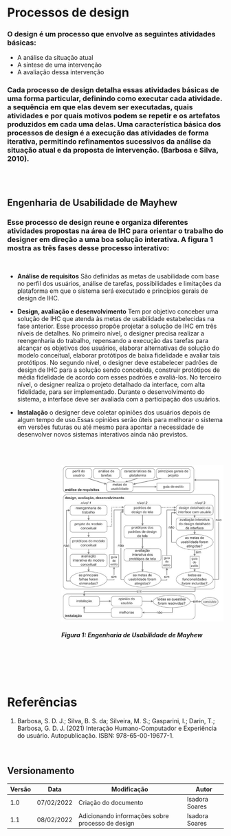 # Processos de design

<h3> O design é um processo que envolve as seguintes atividades básicas:</h3>

- A análise da situação atual
- A síntese de uma intervenção
- A avaliação dessa intervenção

<h3> Cada processo de design detalha essas atividades básicas de uma forma particular, definindo como executar cada atividade. a sequência em que elas devem ser executadas, quais atividades e por quais motivos podem se repetir e os artefatos produzidos em cada uma delas. Uma característica básica dos processos de design é a execução das atividades de forma <b>iterativa</b>, permitindo refinamentos sucessivos da análise da situação atual e da proposta de intervenção. (Barbosa e Silva, 2010).</h3>

<br>
<br>

## Engenharia de Usabilidade de Mayhew

<h3>Esse processo de design reune e organiza diferentes atividades propostas na área de IHC para orientar o trabalho do designer em direção a uma boa solução interativa. A figura 1 mostra as três fases desse processo interativo:</h3>

<br>

- **Análise de requisitos** São definidas as metas de usabilidade com base no perfil dos usuários, análise de tarefas, possibilidades e limitações da plataforma em que o sistema será executado e princípios gerais de design de IHC.

- **Design, avaliação e desenvolvimento** Tem por objetivo conceber uma solução de IHC que atenda às metas de usabilidade estabelecidas na fase anterior. Esse processo propôe projetar a solução de IHC em três níveis de detalhes. No primeiro nível, o designer precisa realizar a reengenharia do trabalho, repensando a execução das tarefas para alcançar os objetivos dos usuários, elaborar alternativas de solução do modelo conceitual, elaborar protótipos de baixa fidelidade e avaliar tais protótipos. No segundo nível, o designer deve estabelecer padrões de design de IHC para a solução sendo concebida, construir protótipos de média fidelidade de acordo com esses padrões e avaliá-los. No terceiro nível, o designer realiza o projeto detalhado da interface, com alta fidelidade, para ser implementado. Durante o desenvolvimento do sistema, a interface deve ser avaliada com a participação dos usuários.

- **Instalação** o designer deve coletar opiniões dos usuários depois de algum tempo de uso.Essas opiniões serão úteis para melhorar o sistema em versões futuras ou até mesmo para apontar a necessidade de desenvolver novos sistemas interativos ainda não previstos.

<br>
<br>

<div style="margin-left:25%">

![processos](/docs/assets/processosdedesign.png)

</div>

<h5 style="margin-left:25%">Figura 1: Engenharia de Usabilidade de Mayhew </h5>

<br>
<br>
<br>
<br>

# Referências

1. Barbosa, S. D. J.; Silva, B. S. da; Silveira, M. S.; Gasparini, I.; Darin, T.; Barbosa, G. D. J. (2021)
   Interação Humano-Computador e Experiência do usuário. Autopublicação. ISBN: 978-65-00-19677-1.

<br>

## Versionamento

| Versão | Data       | Modificação                                      | Autor          |
| ------ | ---------- | ------------------------------------------------ | -------------- |
| 1.0    | 07/02/2022 | Criação do documento                             | Isadora Soares |
| 1.1    | 08/02/2022 | Adicionando informações sobre processo de design | Isadora Soares |
